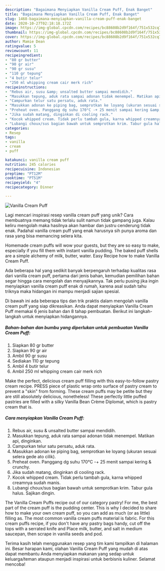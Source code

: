 ```yaml
---
description: "Bagaimana Menyiapkan Vanilla Cream Puff, Enak Banget"
title: "Bagaimana Menyiapkan Vanilla Cream Puff, Enak Banget"
slug: 1468-bagaimana-menyiapkan-vanilla-cream-puff-enak-banget
date: 2020-10-27T02:18:18.172Z
image: https://img-global.cpcdn.com/recipes/bc88608b2d9f164f/751x532cq70/vanilla-cream-puff-foto-resep-utama.jpg
thumbnail: https://img-global.cpcdn.com/recipes/bc88608b2d9f164f/751x532cq70/vanilla-cream-puff-foto-resep-utama.jpg
cover: https://img-global.cpcdn.com/recipes/bc88608b2d9f164f/751x532cq70/vanilla-cream-puff-foto-resep-utama.jpg
author: Mamie Dean
ratingvalue: 5
reviewcount: 11
recipeingredient:
- "80 gr butter"
- "90 gr air"
- "90 gr susu"
- "110 gr tepung"
- "4 butir telur"
- "250 ml whipping cream cair merk rich"
recipeinstructions:
- "Rebus air, susu &amp; unsalted butter sampai mendidih."
- "Masukkan tepung, aduk rata sampai adonan tidak menempel. Matikan api, dinginkan."
- "Campurkan telur satu persatu, aduk rata."
- "Masukkan adonan ke piping bag, semprotkan ke loyang (ukuran sesuai selera gede ato cilik)."
- "Preheat oven. Panggang dg suhu 170°C -+ 25 menit sampai kering &amp; crunchy."
- "Jika sudah matang, dinginkan di cooling rack."
- "Kocok whipped cream. Tidak perlu tambah gula, karna whipped creamnya sudah manis."
- "Lubangi choux/sus bagian bawah untuk semprotkan krim. Tabur gula halus. Sajikan dingin."
categories:
- Resep
tags:
- vanilla
- cream
- puff

katakunci: vanilla cream puff 
nutrition: 245 calories
recipecuisine: Indonesian
preptime: "PT12M"
cooktime: "PT51M"
recipeyield: "4"
recipecategory: Dinner

---
```



![Vanilla Cream Puff](https://img-global.cpcdn.com/recipes/bc88608b2d9f164f/751x532cq70/vanilla-cream-puff-foto-resep-utama.jpg)

Lagi mencari inspirasi resep vanilla cream puff yang unik? Cara membuatnya memang tidak terlalu sulit namun tidak gampang juga. Kalau keliru mengolah maka hasilnya akan hambar dan justru cenderung tidak enak. Padahal vanilla cream puff yang enak harusnya sih punya aroma dan rasa yang bisa memancing selera kita.

Homemade cream puffs will wow your guests, but they are so easy to make, especially if you fill them with instant vanilla pudding. The baked puff shells are a simple alchemy of milk, butter, water. Easy Recipe how to make Vanilla Cream Puff.

Ada beberapa hal yang sedikit banyak berpengaruh terhadap kualitas rasa dari vanilla cream puff, pertama dari jenis bahan, kemudian pemilihan bahan segar hingga cara mengolah dan menyajikannya. Tak perlu pusing jika ingin menyiapkan vanilla cream puff enak di rumah, karena asal sudah tahu triknya maka hidangan ini mampu menjadi sajian spesial.


Di bawah ini ada beberapa tips dan trik praktis dalam mengolah vanilla cream puff yang siap dikreasikan. Anda dapat menyiapkan Vanilla Cream Puff memakai 6 jenis bahan dan 8 tahap pembuatan. Berikut ini langkah-langkah untuk menyiapkan hidangannya.

<!--inarticleads1-->

##### Bahan-bahan dan bumbu yang diperlukan untuk pembuatan Vanilla Cream Puff:

1. Siapkan 80 gr butter
1. Siapkan 90 gr air
1. Ambil 90 gr susu
1. Sediakan 110 gr tepung
1. Ambil 4 butir telur
1. Ambil 250 ml whipping cream cair merk rich


Make the perfect, delicious cream puff filling with this easy-to-follow pastry cream recipe. PRESS piece of plastic wrap onto surface of pastry cream to prevent a &#34;skin&#34; from forming. These cream puffs may be petite but they are still absolutely delicious, nonetheless! These perfectly little puffed pastries are filled with a silky Vanilla Bean Crème Diplomat, which is pastry cream that is. 

<!--inarticleads2-->

##### Cara menyiapkan Vanilla Cream Puff:

1. Rebus air, susu &amp; unsalted butter sampai mendidih.
1. Masukkan tepung, aduk rata sampai adonan tidak menempel. Matikan api, dinginkan.
1. Campurkan telur satu persatu, aduk rata.
1. Masukkan adonan ke piping bag, semprotkan ke loyang (ukuran sesuai selera gede ato cilik).
1. Preheat oven. Panggang dg suhu 170°C -+ 25 menit sampai kering &amp; crunchy.
1. Jika sudah matang, dinginkan di cooling rack.
1. Kocok whipped cream. Tidak perlu tambah gula, karna whipped creamnya sudah manis.
1. Lubangi choux/sus bagian bawah untuk semprotkan krim. Tabur gula halus. Sajikan dingin.


The Vanilla Cream Puffs recipe out of our category pastry! For me, the best part of the cream puff is the pudding center. This is why I decided to share how to make your own cream puff, so you can add as much (or as little) filling as. The most common vanilla cream puffs material is fabric. For this cream puffs recipe, if you don&#39;t have any pastry bags handy, cut off the tops with a serrated knife and Place milk, butter, and salt in medium saucepan, then scrape in vanilla seeds and pod. 

Terima kasih telah menggunakan resep yang tim kami tampilkan di halaman ini. Besar harapan kami, olahan Vanilla Cream Puff yang mudah di atas dapat membantu Anda menyiapkan makanan yang sedap untuk keluarga/teman ataupun menjadi inspirasi untuk berbisnis kuliner. Selamat mencoba!
